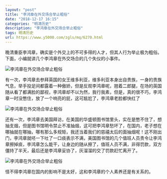 ```yaml
---
layout: "post"
title: "李鸿章在外交场合举止粗俗"
date: "2018-12-17 16:15"
categories: "明清历史"
description: "李鸿章在外交场合举止粗俗"
tags: 明清历史
url: https://www.y5000.com/zgls/mq/6270.html
---
```






晚清重臣李鸿章，确实是个外交上的不可多得的人才，但其人行为举止极为粗俗。下面，小编就讲几个李鸿章在外交场合的几个失仪的小事件。

![李鸿章在外交场合举止粗俗](/uploads/allimg/161201/6-1612010921192b.JPG)

有一次，李鸿章去参拜英国的女王维多利亚，维多利亚本身出自贵族，一身的贵族气息，举手投足间都露着一种傲娇，但是反观李鸿章呢，翘着二郎腿，在场的英国随从看了都满脸的鄙视，李鸿章却不以为然，我行我素，但是，真的很不巧，李鸿章一时没憋住，放了一个响亮的屁，这可尴尬了，李鸿章老脸都快红了

![李鸿章在外交场合举止粗俗](/uploads/allimg/161201/6-161201092132311.JPG)

还有一次，李鸿章去美国拜访，在美国的华盛顿图书馆里头，实在是憋不住了，想抽支烟，但是图书馆明令禁止不准抽烟，这可把李鸿章愁坏了，在国内，老子想在哪抽就在哪抽，哪有那么多规矩，我还当着我们的慈禧太后的面抽烟呢！这不刚出门，李鸿章就呸一下吐了一口痰表示不满，美国图书馆的几个值班人员责令让李鸿章擦掉痰，李鸿章怎么能干，让身边的随从擦了，值班人员不满，非得罚款，双方僵持了半天，最后还是李鸿章妥协了，灰溜溜的交了罚款赶忙离开了。

![李鸿章在外交场合举止粗俗](/uploads/allimg/161201/6-161201092143535.JPG)

怪不得李鸿章在国内的影响不是太好，这和李鸿章的个人素养还是有关系的。
